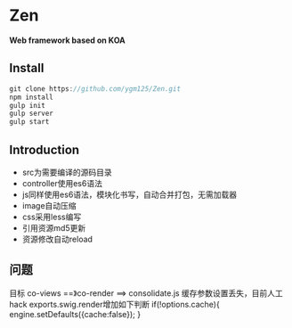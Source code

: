 # Zen

**Web framework based on KOA**

## Install

```js
git clone https://github.com/ygm125/Zen.git
npm install 
gulp init
gulp server
gulp start
```

## Introduction

- src为需要编译的源码目录
- controller使用es6语法
- js同样使用es6语法，模块化书写，自动合并打包，无需加载器
- image自动压缩
- css采用less编写
- 引用资源md5更新
- 资源修改自动reload

## 问题
目标 co-views ==》co-render ==> consolidate.js
缓存参数设置丢失，目前人工hack
exports.swig.render增加如下判断
if(!options.cache){
  engine.setDefaults({cache:false});
}

